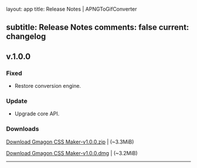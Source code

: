 layout: app
title: Release Notes | APNGToGifConverter

subtitle: Release Notes
comments: false
current: changelog
---
<script>
  function DateDiff(sDate1){
      var  aDate,  oDate1,  oDate2,  iDays;
      aDate  =  sDate1.split("-")  
      oDate1  =  new  Date(aDate[1]  +  '-'  +  aDate[2]  +  '-'  +  aDate[0])  
      oDate2  =  new  Date()  
      iDays  =  parseInt(Math.abs(oDate1  -  oDate2)  /  1000  /  60  /  60  /24)
      return  iDays  
  }
</script>

## v.1.0.0
<script>
  var releaseDate = '2017-07-11';
  document.write("Released this version " + DateDiff(releaseDate) +  " days ago.  " + releaseDate)
</script>

### Fixed

- Restore conversion engine.

### Update

- Upgrade core API.

### Downloads

[Download Gmagon CSS Maker-v1.0.0.zip](http://www.filefactory.com/file/3vujax9y07a5/Gmagon%20CSS%20Maker-1.0.0.zip)    | (~3.3MiB)

[Download Gmagon CSS Maker-v1.0.0.dmg](http://www.filefactory.com/file/2afab3xgbln1/Gmagon-CSS-Maker-1.0.0.dmg)    | (~3.2MiB)

---
